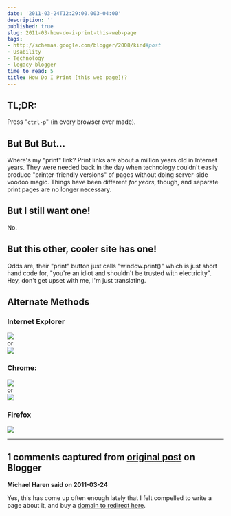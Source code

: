 ```yaml
---
date: '2011-03-24T12:29:00.003-04:00'
description: ''
published: true
slug: 2011-03-how-do-i-print-this-web-page
tags:
- http://schemas.google.com/blogger/2008/kind#post
- Usability
- Technology
- legacy-blogger
time_to_read: 5
title: How Do I Print [this web page]!?
---
```


<div class="dialog">
<div>
<h2>
TL;DR:</h2>
</div>
<div>
Press "<code>ctrl-p</code>" (in every browser ever made).
</div>
<div>
<h2>
But But But...</h2>
</div>
<div>
Where's my "print" link? Print links are about a million years old in Internet years. 
 They were needed back in the day when technology couldn't easily produce 
 "printer-friendly versions" of pages without doing server-side voodoo magic. 
 Things have been different&nbsp;<i>for years</i>, though, and separate print 
 pages are no longer necessary.&nbsp;
</div>
<div>
<h2>
But I still want one!</h2>
</div>
<div>
No.
</div>
<div>
<h2>
But this other, cooler site has one!</h2>
</div>
<div>
Odds are, their "print" button just calls "window.print()" which is 
 just short hand code for, "you're an idiot and shouldn't be trusted 
 with electricity".
</div>
<div>
Hey, don't get upset with me, I'm just translating.
</div>
<div>
<h2>
Alternate Methods</h2>
</div>
<div>
<h3>
Internet Explorer</h3>
</div>
<div>
<img border="0" src="https://lh5.googleusercontent.com/-YFN2F2-ihgo/TYpsGTuxUhI/AAAAAAAABfE/v45MA_Q48PE/s320/ie-file-print.png" />
</div>
<div>
or
</div>
<div>
<img border="0" src="https://lh6.googleusercontent.com/-7IydI5Zog1A/TYpsGacmUoI/AAAAAAAABfI/xHaC7L8FnC8/s320/ie-right-click.png" />
</div>
<div>
<h3>
Chrome:</h3>
</div>
<div>
<img border="0" src="https://lh5.googleusercontent.com/-K-8-bwRN6JU/TYpsG7x_YkI/AAAAAAAABfM/d1S5YMO9oHc/s320/chrome-file-print.png" />
</div>
<div>
or</div>
<div>
<img border="0" src="https://lh3.googleusercontent.com/-8O8TUn7dK5U/TYpsHBAMW0I/AAAAAAAABfQ/9XOFK9yZEA0/s320/chrome-right-click.png" />
</div>
<div>
<h3>
Firefox</h3>
</div>
<div>
<img border="0" src="https://lh4.googleusercontent.com/-WEiI1mbF-CQ/TYp5HI-5JkI/AAAAAAAABfU/HJUfRnpSsGo/s320/firefox-file-print.png" />
</div>
</div>

---

## 1 comments captured from [original post](https://blog.wassupy.com/2011/03/how-do-i-print-this-web-page.html) on Blogger

**Michael Haren said on 2011-03-24**

Yes, this has come up often enough lately that I felt compelled to write a page about it, and buy a <a href="http://www.howdoiprint.com" rel="nofollow">domain to redirect here</a>.

